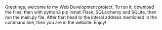 Greetings, welcome to my Web Development project.
To run it, download the files, then with python3 pip install Flask, SQLalchemy and SQLite, then run the main.py file. After that head to the interal address mentioned in the command line, then you are in the website. Enjoy!
